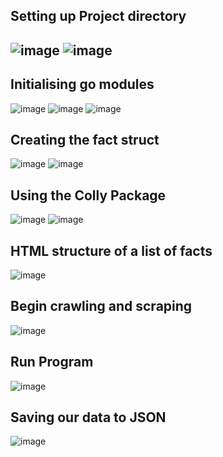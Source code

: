 
<h2><b>Setting up Project directory</b><h2>
  
  ![image](https://github.com/Phanhieu1221/web-scraper/assets/98179861/f71bfda4-411c-4aac-a397-0733a82f30bb)
  ![image](https://github.com/Phanhieu1221/web-scraper/assets/98179861/b8c51af4-59c8-4126-910f-294d9d321d9b)
  
  <h2><b>Initialising go modules</b></h2>
  
  ![image](https://github.com/Phanhieu1221/web-scraper/assets/98179861/d8a4d92b-e4d6-437b-a59d-7a2adb4ea660)
  ![image](https://github.com/Phanhieu1221/web-scraper/assets/98179861/65891256-9121-4acd-a07b-2b62929e5804)
  ![image](https://github.com/Phanhieu1221/web-scraper/assets/98179861/516d0df9-e05e-4636-8e47-83e76fafaf65)
  
  <h2><b>Creating the fact struct</b></h2>
  
  ![image](https://github.com/Phanhieu1221/web-scraper/assets/98179861/25ea3cdc-74e4-4d8e-9a33-ae7ceffd763e)
 ![image](https://github.com/Phanhieu1221/web-scraper/assets/98179861/92938ab4-615f-4c21-b4d2-4439c5356104)
  
<h2>Using the Colly Package</h2>
  
![image](https://github.com/Phanhieu1221/web-scraper/assets/98179861/894b5875-ee12-4eab-bb9b-17511f1c8fcc)
    ![image](https://github.com/Phanhieu1221/web-scraper/assets/98179861/4ee2c0ec-04ed-4174-a3f5-142800634c9e)
  
  <h2><b>HTML structure of a list of facts</b></h2>
  
  ![image](https://github.com/Phanhieu1221/web-scraper/assets/98179861/4ba9b047-543f-44f4-9de5-51d0d3ea4073)
  
  <h2><b>Begin crawling and scraping</b></h2>
  
  ![image](https://github.com/Phanhieu1221/web-scraper/assets/98179861/ffcade65-e4af-4146-9ebf-3785dd320c48)
  <h2><b>Run Program</b></h2>
  
  ![image](https://github.com/Phanhieu1221/web-scraper/assets/98179861/dcfdcc2a-efdd-44c2-827d-06c7532a4b26)
  <h2><b>Saving our data to JSON</b></h2>
  
  ![image](https://github.com/Phanhieu1221/web-scraper/assets/98179861/f63bcb34-025d-4b36-85ec-fb8b469ebdf7)
